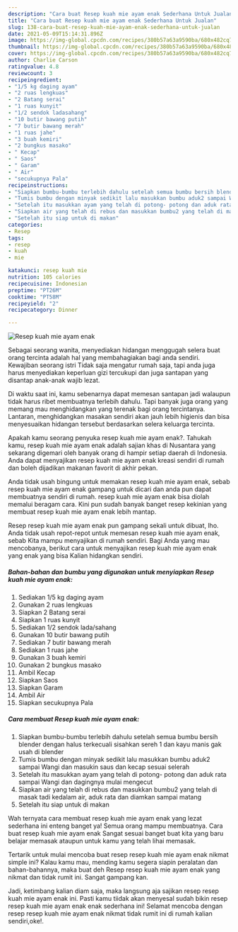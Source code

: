 ```yaml
---
description: "Cara buat Resep kuah mie ayam enak Sederhana Untuk Jualan"
title: "Cara buat Resep kuah mie ayam enak Sederhana Untuk Jualan"
slug: 138-cara-buat-resep-kuah-mie-ayam-enak-sederhana-untuk-jualan
date: 2021-05-09T15:14:31.896Z
image: https://img-global.cpcdn.com/recipes/380b57a63a9590ba/680x482cq70/resep-kuah-mie-ayam-enak-foto-resep-utama.jpg
thumbnail: https://img-global.cpcdn.com/recipes/380b57a63a9590ba/680x482cq70/resep-kuah-mie-ayam-enak-foto-resep-utama.jpg
cover: https://img-global.cpcdn.com/recipes/380b57a63a9590ba/680x482cq70/resep-kuah-mie-ayam-enak-foto-resep-utama.jpg
author: Charlie Carson
ratingvalue: 4.8
reviewcount: 3
recipeingredient:
- "1/5 kg daging ayam"
- "2 ruas lengkuas"
- "2 Batang serai"
- "1 ruas kunyit"
- "1/2 sendok ladasahang"
- "10 butir bawang putih"
- "7 butir bawang merah"
- "1 ruas jahe"
- "3 buah kemiri"
- "2 bungkus masako"
- " Kecap"
- " Saos"
- " Garam"
- " Air"
- "secukupnya Pala"
recipeinstructions:
- "Siapkan bumbu-bumbu terlebih dahulu setelah semua bumbu bersih blender dengan halus terkecuali sisahkan sereh 1 dan kayu manis gak usah di blender"
- "Tumis bumbu dengan minyak sedikit lalu masukkan bumbu aduk2 sampai Wangi dan masukin saus dan kecap sesuai selerah"
- "Setelah itu masukkan ayam yang telah di potong- potong dan aduk rata sampai Wangi dan dagingnya mulai mengecut"
- "Siapkan air yang telah di rebus dan masukkan bumbu2 yang telah di masak tadi kedalam air, aduk rata dan diamkan sampai matang"
- "Setelah itu siap untuk di makan"
categories:
- Resep
tags:
- resep
- kuah
- mie

katakunci: resep kuah mie 
nutrition: 105 calories
recipecuisine: Indonesian
preptime: "PT26M"
cooktime: "PT58M"
recipeyield: "2"
recipecategory: Dinner

---
```



![Resep kuah mie ayam enak](https://img-global.cpcdn.com/recipes/380b57a63a9590ba/680x482cq70/resep-kuah-mie-ayam-enak-foto-resep-utama.jpg)

Sebagai seorang wanita, menyediakan hidangan menggugah selera buat orang tercinta adalah hal yang membahagiakan bagi anda sendiri. Kewajiban seorang istri Tidak saja mengatur rumah saja, tapi anda juga harus menyediakan keperluan gizi tercukupi dan juga santapan yang disantap anak-anak wajib lezat.

Di waktu  saat ini, kamu sebenarnya dapat memesan santapan jadi walaupun tidak harus ribet membuatnya terlebih dahulu. Tapi banyak juga orang yang memang mau menghidangkan yang terenak bagi orang tercintanya. Lantaran, menghidangkan masakan sendiri akan jauh lebih higienis dan bisa menyesuaikan hidangan tersebut berdasarkan selera keluarga tercinta. 



Apakah kamu seorang penyuka resep kuah mie ayam enak?. Tahukah kamu, resep kuah mie ayam enak adalah sajian khas di Nusantara yang sekarang digemari oleh banyak orang di hampir setiap daerah di Indonesia. Anda dapat menyajikan resep kuah mie ayam enak kreasi sendiri di rumah dan boleh dijadikan makanan favorit di akhir pekan.

Anda tidak usah bingung untuk memakan resep kuah mie ayam enak, sebab resep kuah mie ayam enak gampang untuk dicari dan anda pun dapat membuatnya sendiri di rumah. resep kuah mie ayam enak bisa diolah memalui beragam cara. Kini pun sudah banyak banget resep kekinian yang membuat resep kuah mie ayam enak lebih mantap.

Resep resep kuah mie ayam enak pun gampang sekali untuk dibuat, lho. Anda tidak usah repot-repot untuk memesan resep kuah mie ayam enak, sebab Kita mampu menyajikan di rumah sendiri. Bagi Anda yang mau mencobanya, berikut cara untuk menyajikan resep kuah mie ayam enak yang enak yang bisa Kalian hidangkan sendiri.

<!--inarticleads1-->

##### Bahan-bahan dan bumbu yang digunakan untuk menyiapkan Resep kuah mie ayam enak:

1. Sediakan 1/5 kg daging ayam
1. Gunakan 2 ruas lengkuas
1. Siapkan 2 Batang serai
1. Siapkan 1 ruas kunyit
1. Sediakan 1/2 sendok lada/sahang
1. Gunakan 10 butir bawang putih
1. Sediakan 7 butir bawang merah
1. Sediakan 1 ruas jahe
1. Gunakan 3 buah kemiri
1. Gunakan 2 bungkus masako
1. Ambil  Kecap
1. Siapkan  Saos
1. Siapkan  Garam
1. Ambil  Air
1. Siapkan secukupnya Pala




<!--inarticleads2-->

##### Cara membuat Resep kuah mie ayam enak:

1. Siapkan bumbu-bumbu terlebih dahulu setelah semua bumbu bersih blender dengan halus terkecuali sisahkan sereh 1 dan kayu manis gak usah di blender
1. Tumis bumbu dengan minyak sedikit lalu masukkan bumbu aduk2 sampai Wangi dan masukin saus dan kecap sesuai selerah
1. Setelah itu masukkan ayam yang telah di potong- potong dan aduk rata sampai Wangi dan dagingnya mulai mengecut
1. Siapkan air yang telah di rebus dan masukkan bumbu2 yang telah di masak tadi kedalam air, aduk rata dan diamkan sampai matang
1. Setelah itu siap untuk di makan




Wah ternyata cara membuat resep kuah mie ayam enak yang lezat sederhana ini enteng banget ya! Semua orang mampu membuatnya. Cara buat resep kuah mie ayam enak Sangat sesuai banget buat kita yang baru belajar memasak ataupun untuk kamu yang telah lihai memasak.

Tertarik untuk mulai mencoba buat resep resep kuah mie ayam enak nikmat simple ini? Kalau kamu mau, mending kamu segera siapin peralatan dan bahan-bahannya, maka buat deh Resep resep kuah mie ayam enak yang nikmat dan tidak rumit ini. Sangat gampang kan. 

Jadi, ketimbang kalian diam saja, maka langsung aja sajikan resep resep kuah mie ayam enak ini. Pasti kamu tiidak akan menyesal sudah bikin resep resep kuah mie ayam enak enak sederhana ini! Selamat mencoba dengan resep resep kuah mie ayam enak nikmat tidak rumit ini di rumah kalian sendiri,oke!.

